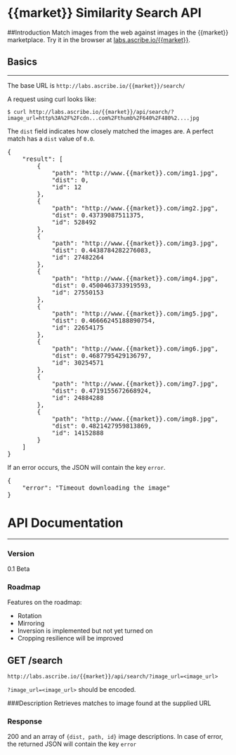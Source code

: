 # {{market}} Similarity Search API

##Introduction
Match images from the web against images in the {{market}} marketplace.  Try it in the browser at [labs.ascribe.io/{{market}}](http://labs.ascribe.io/{{market}}/).


## Basics
***
The base URL is `http://labs.ascribe.io/{{market}}/search/`

A request using curl looks like:

`$ curl http://labs.ascribe.io/{{market}}/api/search/?image_url=http%3A%2F%2Fcdn...com%2Fthumb%2F640%2F480%2....jpg`

The ```dist``` field indicates how closely matched the images are. A perfect match has a ```dist``` value of ```0.0```.

<pre>
{
    "result": [
        {
            "path": "http://www.{{market}}.com/img1.jpg",
            "dist": 0,
            "id": 12
        },
        {
            "path": "http://www.{{market}}.com/img2.jpg",
            "dist": 0.43739087511375,
            "id": 528492
        },
        {
            "path": "http://www.{{market}}.com/img3.jpg",
            "dist": 0.4438784282276083,
            "id": 27482264
        },
        {
            "path": "http://www.{{market}}.com/img4.jpg",
            "dist": 0.4500463733919593,
            "id": 27550153
        },
        {
            "path": "http://www.{{market}}.com/img5.jpg",
            "dist": 0.46666245188890754,
            "id": 22654175
        },
        {
            "path": "http://www.{{market}}.com/img6.jpg",
            "dist": 0.4687795429136797,
            "id": 30254571
        },
        {
            "path": "http://www.{{market}}.com/img7.jpg",
            "dist": 0.4719155672668924,
            "id": 24884288
        },
        {
            "path": "http://www.{{market}}.com/img8.jpg",
            "dist": 0.4821427959813869,
            "id": 14152888
        }
    ]
}
</pre>

If an error occurs, the JSON will contain the key ``error``.
<pre>
{
    "error": "Timeout downloading the image"
}
</pre>


# API Documentation
***
### Version
0.1 Beta

### Roadmap
Features on the roadmap:

 * Rotation
 * Mirroring
 * Inversion is implemented but not yet turned on
 * Cropping resilience will be improved


## GET /search
`http://labs.ascribe.io/{{market}}/api/search/?image_url=<image_url>`

`?image_url=<image_url>` should be encoded.

###Description
Retrieves matches to image found at the supplied URL

### Response
200 and an array of ```{dist, path, id}``` image descriptions. In case of error, the returned JSON will contain the key ``error``




